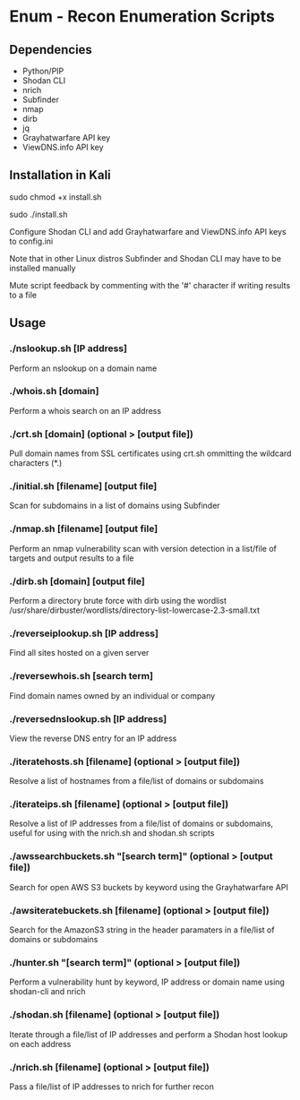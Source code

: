 # Enum - Recon Enumeration Scripts

## Dependencies

- Python/PIP
- Shodan CLI
- nrich
- Subfinder
- nmap
- dirb
- jq
- Grayhatwarfare API key
- ViewDNS.info API key

## Installation in Kali

sudo chmod +x install.sh

sudo ./install.sh

Configure Shodan CLI and add Grayhatwarfare and ViewDNS.info API keys to config.ini

Note that in other Linux distros Subfinder and Shodan CLI may have to be installed manually

Mute script feedback by commenting with the '#' character if writing results to a file

## Usage

### ./nslookup.sh [IP address]

Perform an nslookup on a domain name

### ./whois.sh [domain]

Perform a whois search on an IP address

### ./crt.sh [domain] (optional > [output file])

Pull domain names from SSL certificates using crt.sh ommitting the wildcard characters (*.)

### ./initial.sh [filename] [output file]

Scan for subdomains in a list of domains using Subfinder

### ./nmap.sh [filename] [output file]

Perform an nmap vulnerability scan with version detection in a list/file of targets and output results to a file

### ./dirb.sh [domain] [output file]

Perform a directory brute force with dirb using the wordlist /usr/share/dirbuster/wordlists/directory-list-lowercase-2.3-small.txt

### ./reverseiplookup.sh [IP address]

Find all sites hosted on a given server

### ./reversewhois.sh [search term]

Find domain names owned by an individual or company

### ./reversednslookup.sh [IP address]

View the reverse DNS entry for an IP address

### ./iteratehosts.sh [filename] (optional > [output file])

Resolve a list of hostnames from a file/list of domains or subdomains

### ./iterateips.sh [filename] (optional > [output file])

Resolve a list of IP addresses from a file/list of domains or subdomains, useful for using with the nrich.sh and shodan.sh scripts

### ./awssearchbuckets.sh "[search term]" (optional > [output file])

Search for open AWS S3 buckets by keyword using the Grayhatwarfare API

### ./awsiteratebuckets.sh [filename] (optional > [output file])

Search for the AmazonS3 string in the header paramaters in a file/list of domains or subdomains

### ./hunter.sh "[search term]" (optional > [output file])

Perform a vulnerability hunt by keyword, IP address or domain name using shodan-cli and nrich

### ./shodan.sh [filename] (optional > [output file])

Iterate through a file/list of IP addresses and perform a Shodan host lookup on each address

### ./nrich.sh [filename] (optional > [output file])

Pass a file/list of IP addresses to nrich for further recon
